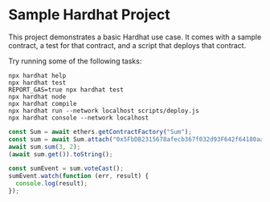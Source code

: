 # Sample Hardhat Project

This project demonstrates a basic Hardhat use case. It comes with a sample contract, a test for that contract, and a script that deploys that contract.

Try running some of the following tasks:

```shell
npx hardhat help
npx hardhat test
REPORT_GAS=true npx hardhat test
npx hardhat node
npx hardhat compile
npx hardhat run --network localhost scripts/deploy.js
npx hardhat console --network localhost
```

```javascript
const Sum = await ethers.getContractFactory("Sum");
const sum = await Sum.attach("0x5FbDB2315678afecb367f032d93F642f64180aa3");
await sum.sum(3, 2);
(await sum.get()).toString();
```

```javascript
const sumEvent = sum.voteCast();
sumEvent.watch(function (err, result) {
  console.log(result);
});
```
